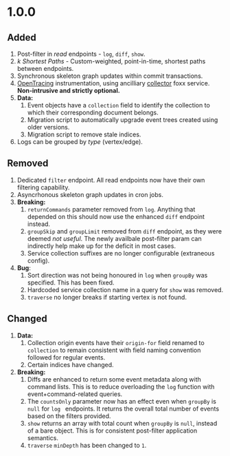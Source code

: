 # 1.0.0
## Added
1. Post-filter in _read_ endpoints - `log`, `diff`, `show`.
1. _k Shortest Paths_ - Custom-weighted, point-in-time, shortest paths between endpoints.
1. Synchronous skeleton graph updates within commit transactions.
1. [OpenTracing](https://opentracing.io/) instrumentation, using ancilliary [collector](https://github.com/RecallGraph/foxx-tracer-collector) foxx service. **Non-intrusive and strictly optional.**
1. **Data:**
    1. Event objects have a `collection` field to identify the collection to which their corresponding document belongs.
    1. Migration script to automatically upgrade event trees created using older versions.
    1. Migration script to remove stale indices.
1. Logs can be grouped by _type_ (vertex/edge).


## Removed
1. Dedicated `filter` endpoint. All read endpoints now have their own filtering capability.
2. Asyncrhonous skeleton graph updates in cron jobs.
3. **Breaking:**
    1. `returnCommands` parameter removed from `log`. Anything that depended on this should now use the enhanced `diff` endpoint instead.
    2. `groupSkip` and `groupLimit` removed from `diff` endpoint, as they were deemed _not useful_. The newly availbale post-filter param can indirectly help make up for the deficit in most cases.
    3. Service collection suffixes are no longer configurable (extraneous config).
4. **Bug**:
    1. Sort direction was not being honoured in `log` when `groupBy` was specified. This has been fixed.
    2. Hardcoded service collection name in a query for `show` was removed.
    3. `traverse` no longer breaks if starting vertex is not found.

## Changed
1. **Data:**
    1. Collection origin events have their `origin-for` field renamed to `collection` to remain consistent with field naming convention followed for regular events.
    2. Certain indices have changed.
2. **Breaking:**
    1. Diffs are enhanced to return some event metadata along with command lists. This is to reduce overloading the `log` function with event+command-related queries.
    2. The `countsOnly` parameter now has an effect even when `groupBy` is `null` for `log ` endpoints. It returns the overall total number of events based on the filters provided.
    3. `show` returns an array with total count when `groupBy` is `null`, instead of a bare object. This is for consistent post-filter application semantics.
    4. `traverse` `minDepth` has been changed to `1`.



